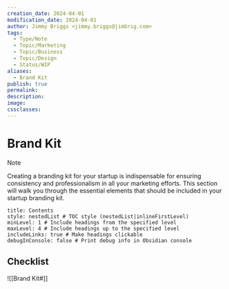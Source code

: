 ```yaml
---
creation_date: 2024-04-01
modification_date: 2024-04-01
author: Jimmy Briggs <jimmy.briggs@jimbrig.com>
tags:
  - Type/Note
  - Topic/Marketing
  - Topic/Business
  - Topic/Design
  - Status/WIP
aliases:
  - Brand Kit
publish: true
permalink:
description:
image:
cssclasses:
---
```


# Brand Kit

> [!NOTE]
> Creating a branding kit for your startup is indispensable for ensuring consistency and professionalism in all your marketing efforts. This section will walk you through the essential elements that should be included in your startup branding kit.

```table-of-contents
title: Contents 
style: nestedList # TOC style (nestedList|inlineFirstLevel)
minLevel: 1 # Include headings from the specified level
maxLevel: 4 # Include headings up to the specified level
includeLinks: true # Make headings clickable
debugInConsole: false # Print debug info in Obsidian console
```

## Checklist

![[Brand Kit#]]

